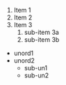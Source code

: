 1. Item 1
2. Item 2
3. Item 3
    1. sub-item 3a
    2. sub-item 3b

- unord1
- unord2
  - sub-un1
  - sub-un2
